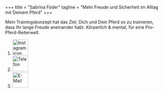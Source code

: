 +++
title = "Sabrina Föder"
tagline = "Mehr Freude und Sicherheit im Alltag mit Deinem Pferd"
+++

Mein Trainingskonzept hat das Ziel, Dich und Dein Pferd so zu trainieren, dass Ihr lange Freude aneinander habt.
Körperlich &amp; mental, für eine Pro-Pferd-Reiterwelt.

<ol id="contact-icons">
    <li><a href="https://www.instagram.com/sabrina.horsemanship/" target="_blank"><img src="/images/Icon_instagram_sabrina-horsemanship.svg" width="50" height="50" alt="Instagram icon"></a></li>
    <li><a href="tel:+4915120176677"><img src="/images/Icon_telefon_sabrina-horsemanship.svg" width="50" height="50" alt="Telefon"></a></li>
    <li><a href="mailto:sabrina@foeder.de"><img src="/images/Icon_mail_sabrina-horsemanship.svg" width="50" height="50" alt="E-Mail"></a></li>
</ol>
